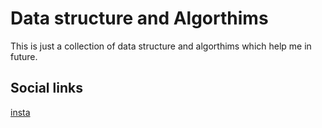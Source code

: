# Data structure and Algorthims

This is just a collection of data structure and algorthims which help me in future.

## Social links

[insta](www.instagram.com/edantuti)
